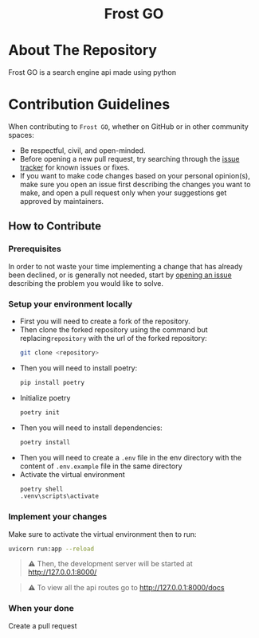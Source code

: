 <div align="center">

# Frost GO

</div>

# About The Repository
Frost GO is a search engine api made using python

# Contribution Guidelines

When contributing to `Frost GO`, whether on GitHub or in other community spaces:

- Be respectful, civil, and open-minded.
- Before opening a new pull request, try searching through the [issue tracker](https://github.com/IBK2024/Frost-GO/issues) for known issues or fixes.
- If you want to make code changes based on your personal opinion(s), make sure you open an issue first describing the changes you want to make, and open a pull request only when your suggestions get approved by maintainers.

## How to Contribute

### Prerequisites

In order to not waste your time implementing a change that has already been declined, or is generally not needed, start by [opening an issue](https://github.com/IBK2024/Frost-GO/issues/new/choose) describing the problem you would like to solve.

### Setup your environment locally
- First you will need to create a fork of the repository.
- Then clone the forked repository using the command but replacing`repository` with the url of the forked repository:
  ```bash
  git clone <repository>
  ```
- Then you will need to install poetry:
  ```bash
  pip install poetry
  ```
- Initialize poetry
  ```bash
  poetry init
  ```
- Then you will need to install dependencies:
  ```bash
  poetry install
  ```
- Then you will need to create a `.env` file in the env directory with the content of `.env.example` file in the same directory
- Activate the virtual environment
  ```bash
  poetry shell
  .venv\scripts\activate
  ```

### Implement your changes
Make sure to activate the virtual environment then to run:
```bash
uvicorn run:app --reload
```
> ⚠ Then, the development server will be started at http://127.0.0.1:8000/

> ⚠ To view all the api routes go to http://127.0.0.1:8000/docs
> 

### When your done
Create a pull request